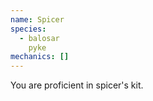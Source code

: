 ```yaml
---
name: Spicer
species:
  - balosar
    pyke
mechanics: []
---
```

You are proficient in spicer's kit.
